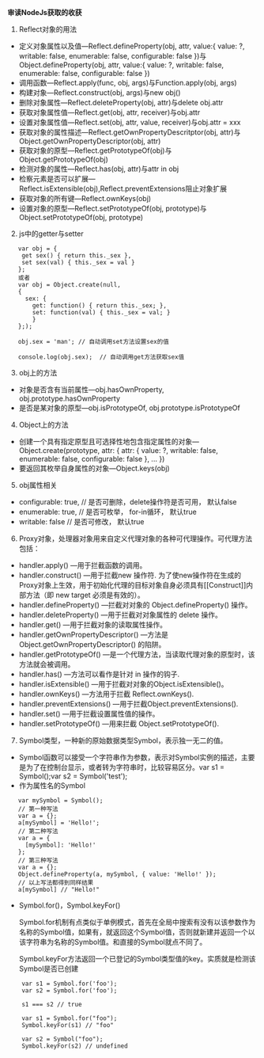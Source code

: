 **审读NodeJs获取的收获**

1. Reflect对象的用法
 - 定义对象属性以及值—Reflect.defineProperty(obj, attr, value:{ value: ?,  writable: false, enumerable: false, configurable: false })与Object.defineProperty(obj, attr, value:{ value: ?,  writable: false, enumerable: false, configurable: false })
 - 调用函数—Reflect.apply(func, obj, args)与Function.apply(obj, args)
 - 构建对象—Reflect.construct(obj, args)与new obj()
 - 删除对象属性—Reflect.deleteProperty(obj, attr)与delete obj.attr
 - 获取对象属性值—Reflect.get(obj, attr, receiver)与obj.attr
 - 设置对象属性值—Reflect.set(obj, attr, value, receiver)与obj.attr = xxx
 - 获取对象的属性描述—Reflect.getOwnPropertyDescritptor(obj, attr)与Object.getOwnPropertyDescriptor(obj, attr)
 - 获取对象的原型—Reflect.getPrototypeOf(obj)与Object.getPrototypeOf(obj)
 - 检测对象的属性—Reflect.has(obj, attr)与attr in obj
 - 检察元素是否可以扩展—Reflect.isExtensible(obj),Reflect.preventExtensions阻止对象扩展
 - 获取对象的所有键—Reflect.ownKeys(obj)
 - 设置对象的原型—Reflect.setPrototypeOf(obj, prototype)与Object.setPrototypeOf(obj, prototype) 
2. js中的getter与setter

 ```
    var obj = { 
     get sex() { return this._sex }, 
     set sex(val) { this._sex = val }
    };
    或者 
    var obj = Object.create(null,
    { 
      sex: { 
        get: function() { return this._sex; }, 
        set: function(val) { this._sex = val; } 
        } 
    };);
    
    obj.sex = 'man'; // 自动调用set方法设置sex的值
    
    console.log(obj.sex);  // 自动调用get方法获取sex值
 ```
3. obj上的方法
 - 对象是否含有当前属性—obj.hasOwnProperty, obj.prototype.hasOwnProperty
 - 是否是某对象的原型—obj.isPrototypeOf, obj.prototype.isPrototypeOf
 
4. Object上的方法
- 创建一个具有指定原型且可选择性地包含指定属性的对象—Object.create(prototype, attr: { attr: { value: ?, writable: false, enumerable: false, configurable: false }, ... })
- 要返回其枚举自身属性的对象—Object.keys(obj)

5. obj属性相关
- configurable: true, // 是否可删除，delete操作符是否可用， 默认false
- enumerable: true, // 是否可枚举， for-in循环， 默认true
- writable: false // 是否可修改， 默认true

6. Proxy对象，处理器对象用来自定义代理对象的各种可代理操作。可代理方法包括：
- handler.apply() —用于拦截函数的调用。
- handler.construct() —用于拦截new 操作符. 为了使new操作符在生成的Proxy对象上生效，用于初始化代理的目标对象自身必须具有[[Construct]]内部方法（即 new target 必须是有效的）。
- handler.defineProperty() —拦截对对象的 Object.defineProperty() 操作。
- handler.deleteProperty() —用于拦截对对象属性的 delete 操作。
- handler.get() —用于拦截对象的读取属性操作。
- handler.getOwnPropertyDescriptor() —方法是 Object.getOwnPropertyDescriptor()  的陷阱。
- handler.getPrototypeOf() —是一个代理方法，当读取代理对象的原型时，该方法就会被调用。
- handler.has() —方法可以看作是针对 in 操作的钩子.
- handler.isExtensible() —用于拦截对对象的Object.isExtensible()。
- handler.ownKeys() —方法用于拦截 Reflect.ownKeys().
- handler.preventExtensions() —用于拦截Object.preventExtensions().
- handler.set() —用于拦截设置属性值的操作。
- handler.setPrototypeOf() —用来拦截 Object.setPrototypeOf().

7. Symbol类型，一种新的原始数据类型Symbol，表示独一无二的值。
- Symbol函数可以接受一个字符串作为参数，表示对Symbol实例的描述，主要是为了在控制台显示，或者转为字符串时，比较容易区分。var s1 = Symbol();var s2 = Symbol('test');
- 作为属性名的Symbol

```
   var mySymbol = Symbol();
   // 第一种写法
   var a = {};
   a[mySymbol] = 'Hello!';
   // 第二种写法
   var a = {
     [mySymbol]: 'Hello!'
   };
   // 第三种写法
   var a = {};
   Object.defineProperty(a, mySymbol, { value: 'Hello!' });
   // 以上写法都得到同样结果
   a[mySymbol] // "Hello!"
```
- Symbol.for()，Symbol.keyFor()

    Symbol.for机制有点类似于单例模式，首先在全局中搜索有没有以该参数作为名称的Symbol值，如果有，就返回这个Symbol值，否则就新建并返回一个以该字符串为名称的Symbol值。和直接的Symbol就点不同了。
    
    Symbol.keyFor方法返回一个已登记的Symbol类型值的key。实质就是检测该Symbol是否已创建
```
    var s1 = Symbol.for('foo');
    var s2 = Symbol.for('foo');
    
    s1 === s2 // true
    
    var s1 = Symbol.for("foo");
    Symbol.keyFor(s1) // "foo"
    
    var s2 = Symbol("foo");
    Symbol.keyFor(s2) // undefined

```
